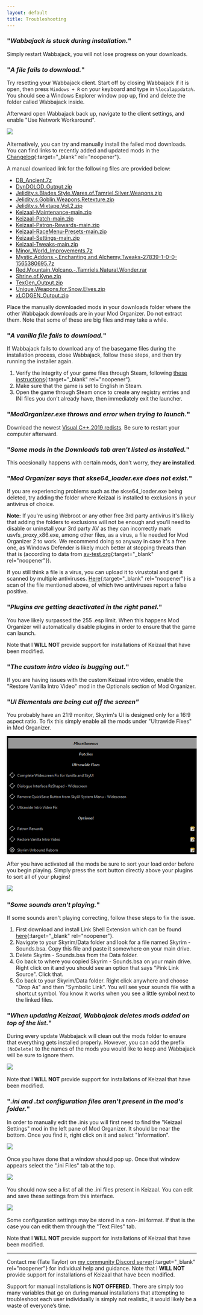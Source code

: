 ```yaml
---
layout: default
title: Troubleshooting
---
```

### "*Wabbajack is stuck during installation.*"

Simply restart Wabbajack, you will not lose progress on your downloads.

### "*A file fails to download.*"

Try resetting your Wabbajack client. Start off by closing Wabbajack if it is open, then press `Windows + R` on your keyboard and type in `%localappdata%`. You should see a Windows Explorer window pop up, find and delete the folder called Wabbajack inside.

Afterward open Wabbajack back up, navigate to the client settings, and enable "Use Network Workaround".

![](https://i.ibb.co/FDPDrfk/Discord-VPN.png)

Alternatively, you can try and manually install the failed mod downloads. You can find links to recently added and updated mods in the [Changelog](https://keizaal.github.io/Keizaal/CHANGELOG.html){:target="_blank" rel="noopener"}. 

A manual download link for the following files are provided below:

- [DB_Ancient.7z](https://github.com/Keizaal/Keizaal-Miscellaneous/releases/download/Miscellaneous/DB_Ancient.7z)
- [DynDOLOD_Output.zip](https://github.com/Keizaal/Keizaal-LOD/releases/download/LOD/DynDOLOD_Output.7z)
- [Jelidity.s.Blades.Style.Wares.of.Tamriel.Silver.Weapons.zip](https://github.com/Keizaal/Keizaal-Miscellaneous/releases/download/Miscellaneous/Jelidity.s.Blades.Style.Wares.of.Tamriel.Silver.Weapons.zip)
- [Jelidity.s.Goblin.Weapons.Retexture.zip](https://github.com/Keizaal/Keizaal-Miscellaneous/releases/download/Miscellaneous/Jelidity.s.Goblin.Weapons.Retexture.zip)
- [Jelidity.s.Mixtape.Vol.2.zip](https://github.com/Keizaal/Keizaal-Miscellaneous/releases/download/Miscellaneous/Jelidity.s.Mixtape.Vol.2.zip)
- [Keizaal-Maintenance-main.zip](https://github.com/Keizaal/Keizaal-Maintenance/releases/download/Maintenance/Keizaal-Maintenance-main.zip)
- [Keizaal-Patch-main.zip](https://github.com/Keizaal/Keizaal-Patch/releases/download/Patch/Keizaal-Patch-main.zip)
- [Keizaal-Patron-Rewards-main.zip](https://github.com/Keizaal/Keizaal-Patron-Rewards/releases/download/Patron-Rewards/Keizaal-Patron-Rewards-main.zip)
- [Keizaal-RaceMenu-Presets-main.zip](https://github.com/Keizaal/Keizaal-RaceMenu-Presets/releases/download/Presets/Keizaal-RaceMenu-Presets-main.zip)
- [Keizaal-Settings-main.zip](https://github.com/Keizaal/Keizaal-Settings/releases/download/Settings/Keizaal-Settings-main.zip)
- [Keizaal-Tweaks-main.zip](https://github.com/Keizaal/Keizaal-Tweaks/releases/download/Tweaks/Keizaal-Tweaks-main.zip)
- [Minor_World_Improvements.7z](https://github.com/Keizaal/Keizaal-Miscellaneous/releases/download/Miscellaneous/Minor_World_Improvements.7z)
- [Mystic.Addons.-.Enchanting.and.Alchemy.Tweaks-27839-1-0-0-1565380695.7z](https://github.com/Keizaal/Keizaal-Miscellaneous/releases/download/Miscellaneous/Mystic.Addons.-.Enchanting.and.Alchemy.Tweaks-27839-1-0-0-1565380695.7z)
- [Red.Mountain.Volcano.-.Tamriels.Natural.Wonder.rar](https://github.com/Keizaal/Keizaal-Miscellaneous/releases/download/Miscellaneous/Red.Mountain.Volcano.-.Tamriels.Natural.Wonder.rar)
- [Shrine.of.Kyne.zip](https://github.com/Keizaal/Keizaal-Miscellaneous/releases/download/Miscellaneous/Shrine.of.Kyne.zip)
- [TexGen_Output.zip](https://github.com/Keizaal/Keizaal-LOD/releases/download/LOD/TexGen_Output.7z)
- [Unique.Weapons.for.Snow.Elves.zip](https://github.com/Keizaal/Keizaal-Miscellaneous/releases/download/Miscellaneous/Unique.Weapons.for.Snow.Elves.zip)
- [xLODGEN_Output.zip](https://github.com/Keizaal/Keizaal-LOD/releases/download/LOD/xLODGEN.Output.7z)

Place the manually downloaded mods in your downloads folder where the other Wabbajack downloads are in your Mod Organizer. Do not extract them. Note that some of these are big files and may take a while.

### "*A vanilla file fails to download.*"

If Wabbajack fails to download any of the basegame files during the installation process, close Wabbajack, follow these steps, and then try running the installer again.
1. Verify the integrity of your game files through Steam, following [these instructions](https://support.steampowered.com/kb_article.php?ref=2037-QEUH-3335){:target="_blank" rel="noopener"}.
2. Make sure that the game is set to English in Steam.
3. Open the game through Steam once to create any registry entries and INI files you don't already have, then immediately exit the launcher.

### "*ModOrganizer.exe throws and error when trying to launch.*"

Download the newest [Visual C++ 2019 redists](https://aka.ms/vs/16/release/vc_redist.x64.exe). Be sure to restart your computer afterward.

### "*Some mods in the Downloads tab aren't listed as installed.*"

This occsionally happens with certain mods, don't worry, they **are installed**.

### "*Mod Organizer says that skse64_loader.exe does not exist.*"

If you are experiencing problems such as the skse64_loader.exe being deleted, try adding the folder where Keizaal is installed to exclusions in your antivirus of choice.

**Note:** If you're using Webroot or any other free 3rd party antivirus it's likely that adding the folders to exclusions will not be enough and you'll need to disable or uninstall your 3rd party AV as they can incorrectly mark usvfs_proxy_x86.exe, among other files, as a virus, a file needed for Mod Organizer 2 to work. We recommend doing so anyway in case it's a free one, as Windows Defender is likely much better at stopping threats than that is (according to data from [av-test.org](https://www.av-test.org/en/antivirus/home-windows/){:target="_blank" rel="noopener"}).

If you still think a file is a virus, you can upload it to virustotal and get it scanned by multiple antiviruses. [Here](https://www.virustotal.com/gui/file/356c029b7bf0bed41460ceacf2c756560101b9b0977c349925d81d76392dd0c4/detection){:target="_blank" rel="noopener"} is a scan of the file mentioned above, of which two antiviruses report a false positive.

### "*Plugins are getting deactivated in the right panel.*"

You have likely surpassed the 255 .esp limit. When this happens Mod Organizer will automatically disable plugins in order to ensure that the game can launch.

Note that I **WILL NOT** provide support for installations of Keizaal that have been modified.

### "*The custom intro video is bugging out.*"

If you are having issues with the custom Keizaal intro video, enable the "Restore Vanilla Intro Video" mod in the Optionals section of Mod Organizer.

### "*UI Elementals are being cut off the screen"*

You probably have an 21:9 monitor, Skyrim's UI is designed only for a 16:9 aspect ratio. To fix this simply enable all the mods under "Ultrawide Fixes" in Mod Organizer.

![](https://raw.githubusercontent.com/Keizaal/Keizaal/main/assets/images/installation%20guide/18.%20Optional%20Mods.png)

After you have activated all the mods be sure to sort your load order before you begin playing. Simply press the sort button directly above your plugins to sort all of your plugins!

![](https://raw.githubusercontent.com/PierreDespereaux/Keizaal/main/assets/images/installation%20guide/11.%20LOOT.png)

### "*Some sounds aren't playing.*"

If some sounds aren't playing correcting, follow these steps to fix the issue.
1. First download and install Link Shell Extension which can be found [here](http://schinagl.priv.at/nt/hardlinkshellext/linkshellextension.html){:target="_blank" rel="noopener"}.
2. Navigate to your Skyrim/Data folder and look for a file named Skyrim - Sounds.bsa. Copy this file and paste it somewhere on your main drive.
3. Delete Skyrim - Sounds.bsa from the Data folder.
4. Go back to where you copied Skyrim - Sounds.bsa on your main drive. Right click on it and you should see an option that says "Pink Link Source". Click that.
5. Go back to your Skyrim/Data folder. Right click anywhere and choose "Drop As" and then "Symbolic Link". You will see your sounds file with a shortcut symbol. You know it works when you see a little symbol next to the linked files.

### "*When updating Keizaal, Wabbajack deletes mods added on top of the list.*"

During every update Wabbajack will clean out the mods folder to ensure that everything gets installed properly. However, you can add the prefix `[NoDelete]` to the names of the mods you would like to keep and Wabbajack will be sure to ignore them.

![](https://raw.githubusercontent.com/PierreDespereaux/Keizaal/main/assets/images/installation%20guide/12.%20No%20Delete.PNG)

Note that I **WILL NOT** provide support for installations of Keizaal that have been modified.

### "*.ini and .txt configuration files aren't present in the mod's folder.*"

In order to manually edit the .inis you will first need to find the "Keizaal Settings" mod in the left pane of Mod Organizer. It should be near the bottom. Once you find it, right click on it and select "Information".

![](https://raw.githubusercontent.com/PierreDespereaux/Keizaal/main/assets/images/installation%20guide/8.%20Keizaal%20Settings.PNG)

Once you have done that a window should pop up. Once that window appears select the ".ini Files" tab at the top.

![](https://raw.githubusercontent.com/PierreDespereaux/Keizaal/main/assets/images/installation%20guide/9.%20Navigate%20to%20.inis.PNG)

You should now see a list of all the .ini files present in Keizaal. You can edit and save these settings from this interface.

![](https://raw.githubusercontent.com/PierreDespereaux/Keizaal/main/assets/images/installation%20guide/10.%20Edit%20.inis.PNG)

Some configuration settings may be stored in a non-.ini format. If that is the case you can edit them through the "Text Files" tab.

Note that I **WILL NOT** provide support for installations of Keizaal that have been modified.

---

Contact me (Tate Taylor) on [my community Discord server](https://discord.gg/eYZJFP8){:target="_blank" rel="noopener"} for individual help and guidance. Note that I **WILL NOT** provide support for installations of Keizaal that have been modified.

Support for manual installations is **NOT OFFERED**. There are simply too many variables that go on during manual installations that attempting to troubleshoot each user individually is simply not realistic, it would likely be a waste of everyone’s time.
